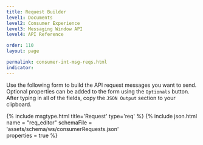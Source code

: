 ```yaml
---
title: Request Builder
level1: Documents
level2: Consumer Experience
level3: Messaging Window API
level4: API Reference

order: 110
layout: page

permalink: consumer-int-msg-reqs.html
indicator:
---
```


Use the following form to build the API request messages you want to send.
Optional properties can be added to the form using the ``Optionals`` button. After typing in all of the fields, copy the ``JSON Output`` section to your clipboard.

{% include msgtype.html title='Request' type='req' %}
{% include json.html name = "req_editor" 
	schemaFile = 'assets/schema/ws/consumerRequests.json' 	
	properties = true %}